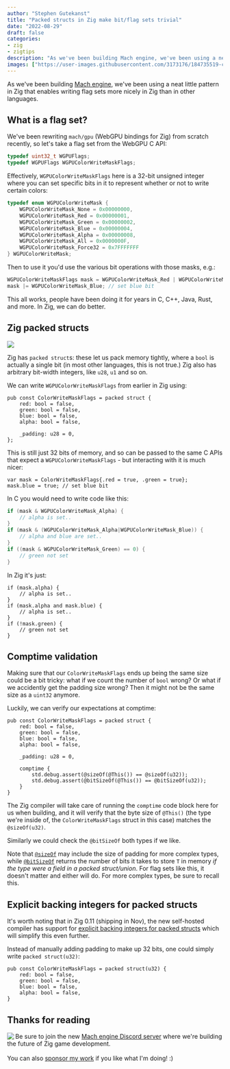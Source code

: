 ```yaml
---
author: "Stephen Gutekanst"
title: "Packed structs in Zig make bit/flag sets trivial"
date: "2022-08-29"
draft: false
categories:
- zig
- zigtips
description: "As we've been building Mach engine, we've been using a neat little pattern in Zig that enables writing flag sets more nicely in Zig than in other languages. Here's a brief explainer."
images: ["https://user-images.githubusercontent.com/3173176/184735519-cc78d19d-73e8-4914-8f3d-fc3a15d00bb7.png"]
---
```


As we've been building [Mach engine](https://machengine.org/), we've been using a neat little pattern in Zig that enables writing flag sets more nicely in Zig than in other languages.

## What is a flag set?

We've been rewriting `mach/gpu` (WebGPU bindings for Zig) from scratch recently, so let's take a flag set from the WebGPU C API:

```c
typedef uint32_t WGPUFlags;
typedef WGPUFlags WGPUColorWriteMaskFlags;
```

Effectively, `WGPUColorWriteMaskFlags` here is a 32-bit unsigned integer where you can set specific bits in it to represent whether or not to write certain colors:

```c
typedef enum WGPUColorWriteMask {
    WGPUColorWriteMask_None = 0x00000000,
    WGPUColorWriteMask_Red = 0x00000001,
    WGPUColorWriteMask_Green = 0x00000002,
    WGPUColorWriteMask_Blue = 0x00000004,
    WGPUColorWriteMask_Alpha = 0x00000008,
    WGPUColorWriteMask_All = 0x0000000F,
    WGPUColorWriteMask_Force32 = 0x7FFFFFFF
} WGPUColorWriteMask;
```

Then to use it you'd use the various bit operations with those masks, e.g.:

```c
WGPUColorWriteMaskFlags mask = WGPUColorWriteMask_Red | WGPUColorWriteMask_Green;
mask |= WGPUColorWriteMask_Blue; // set blue bit
```

This all works, people have been doing it for years in C, C++, Java, Rust, and more. In Zig, we can do better.

## Zig packed structs

<img class="color-auto" style="max-height: 300px;" src="https://user-images.githubusercontent.com/3173176/184735519-cc78d19d-73e8-4914-8f3d-fc3a15d00bb7.png" />

Zig has `packed struct`s: these let us pack memory tightly, where a `bool` is actually a single bit (in most other languages, this is not true.) Zig also has arbitrary bit-width integers, like `u28`, `u1` and so on.

We can write `WGPUColorWriteMaskFlags` from earlier in Zig using:

```zig
pub const ColorWriteMaskFlags = packed struct {
    red: bool = false,
    green: bool = false,
    blue: bool = false,
    alpha: bool = false,

    _padding: u28 = 0,
};
```

This is still just 32 bits of memory, and so can be passed to the same C APIs that expect a `WGPUColorWriteMaskFlags` - but interacting with it is much nicer:

```zig
var mask = ColorWriteMaskFlags{.red = true, .green = true};
mask.blue = true; // set blue bit
```

In C you would need to write code like this:

```c
if (mask & WGPUColorWriteMask_Alpha) {
    // alpha is set..
}
if (mask & (WGPUColorWriteMask_Alpha|WGPUColorWriteMask_Blue)) {
    // alpha and blue are set..
}
if ((mask & WGPUColorWriteMask_Green) == 0) {
    // green not set
}
```

In Zig it's just:

```zig
if (mask.alpha) {
    // alpha is set..
}
if (mask.alpha and mask.blue) {
    // alpha is set..
}
if (!mask.green) {
    // green not set
}
```

## Comptime validation

Making sure that our `ColorWriteMaskFlags` ends up being the same size could be a bit tricky: what if we count the number of `bool` wrong? Or what if we accidently get the padding size wrong? Then it might not be the same size as a `uint32` anymore.

Luckily, we can verify our expectations at comptime:

```zig
pub const ColorWriteMaskFlags = packed struct {
    red: bool = false,
    green: bool = false,
    blue: bool = false,
    alpha: bool = false,

    _padding: u28 = 0,

    comptime {
        std.debug.assert(@sizeOf(@This()) == @sizeOf(u32));
        std.debug.assert(@bitSizeOf(@This()) == @bitSizeOf(u32));
    }
}
```

The Zig compiler will take care of running the `comptime` code block here for us when building, and it will verify that the byte size of `@This()` (the type we're inside of, the `ColorWriteMaskFlags` struct in this case) matches the `@sizeOf(u32)`.

Similarly we could check the `@bitSizeOf` both types if we like.

Note that [`@sizeOf`](https://ziglang.org/documentation/master/#sizeOf) may include the size of padding for more complex types, while [`@bitSizeOf`](https://ziglang.org/documentation/master/#bitSizeOf) returns the number of bits it takes to store `T` in memory _if the type were a field in a packed struct/union_. For flag sets like this, it doesn't matter and either will do. For more complex types, be sure to recall this.

## Explicit backing integers for packed structs

It's worth noting that in Zig 0.11 (shipping in Nov), the new self-hosted compiler has support for [explicit backing integers for packed structs](https://github.com/ziglang/zig/pull/12379) which will simplify this even further.

Instead of manually adding padding to make up 32 bits, one could simply write `packed struct(u32)`:

```zig
pub const ColorWriteMaskFlags = packed struct(u32) {
    red: bool = false,
    green: bool = false,
    blue: bool = false,
    alpha: bool = false,
}
```

## Thanks for reading

<img align="left" style="max-height: 150px;" src="https://user-images.githubusercontent.com/3173176/187348488-0b52e87d-3a48-421c-9402-be78e32b5a20.png"></img>
Be sure to join the new [Mach engine Discord server](https://discord.gg/XNG3NZgCqp) where we're building the future of Zig game development.
<br><br>
You can also [sponsor my work](https://github.com/sponsors/slimsag) if you like what I'm doing! :)
